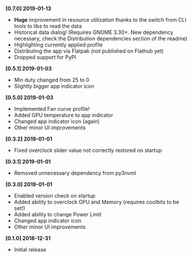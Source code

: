 **[0.7.0] 2019-01-13**
- **Huge** improvement in resource utilization thanks to the switch from CLI tools to libs to read the data 
- Historical data dialog! (Requires GNOME 3.30+. New dependency necessary, check the Distribution dependencies section of the readme)
- Highlighting currently applied profile
- Distributing the app via Flatpak (not published on Flathub yet)
- Dropped support for PyPI

**[0.5.1] 2019-01-03**
 - Min duty changed from 25 to 0
 - Slightly bigger app indicator icon

**[0.5.0] 2019-01-03**
 - Implemented Fan curve profile!
 - Added GPU temperature to app indicator
 - Changed app indicator icon (again)
 - Other minor UI improvements

**[0.3.2] 2019-01-01**
 - Fixed overclock slider value not correctly restored on startup

**[0.3.1] 2019-01-01**
 - Removed unnecessary dependency from py3nvml
 
**[0.3.0] 2019-01-01**
 - Enabled version check on startup
 - Added ability to overclock GPU and Memory (requires coolbits to be set!)
 - Added ability to change Power Limit
 - Changed app indicator icon
 - Other minor UI improvements

**[0.1.0] 2018-12-31**
 - Initial release
